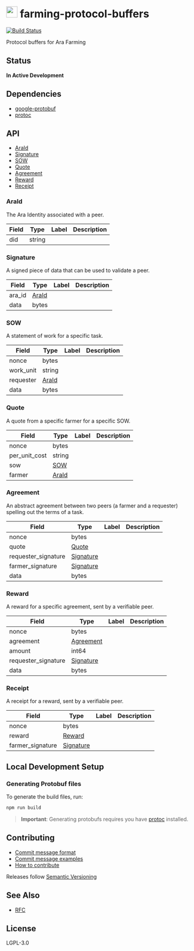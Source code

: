 <img src="https://github.com/arablocks/farming-protocol-buffers/blob/master/ara.png" width="30" height="30" /> farming-protocol-buffers
========

[![Build Status](https://travis-ci.com/AraBlocks/farming-protocol-buffers.svg?token=6WjTyCg41y8MBmCzro5x&branch=master)](https://travis-ci.com/AraBlocks/farming-protocol-buffers)

Protocol buffers for Ara Farming

## Status
**In Active Development**

## Dependencies
- [google-protobuf](https://www.npmjs.com/package/google-protobuf)
- [protoc](https://github.com/protocolbuffers/protobuf/releases)

## API
* [AraId](#araid)
* [Signature](#signature)
* [SOW](#sow)
* [Quote](#quote)
* [Agreement](#agreement)
* [Reward](#reward)
* [Receipt](#receipt)

### AraId <a name="araid"></a>
The Ara Identity associated with a peer.

| Field | Type | Label | Description |
| ----- | ---- | ----- | ----------- |
| did | string |  |  |

### Signature <a name="signature"></a>
A signed piece of data that can be used to validate a peer.

| Field | Type | Label | Description |
| ----- | ---- | ----- | ----------- |
| ara_id | [AraId](#araid) |  |  |
| data | bytes |  |  |

### SOW <a name="sow"></a>
A statement of work for a specific task.

| Field | Type | Label | Description |
| ----- | ---- | ----- | ----------- |
| nonce | bytes |  |  |
| work_unit | string |  |  |
| requester | [AraId](#araid) |  |  |
| data | bytes |  |  |

### Quote <a name="quote"></a>
A quote from a specific farmer for a specific SOW.

| Field | Type | Label | Description |
| ----- | ---- | ----- | ----------- |
| nonce | bytes |  |  |
| per_unit_cost | string |  |  |
| sow | [SOW](#sow) |  |  |
| farmer | [AraId](#araid) |  |  |

### Agreement <a name="agreement"></a>
An abstract agreement between two peers (a farmer and a requester) spelling out the terms of a task.

| Field | Type | Label | Description |
| ----- | ---- | ----- | ----------- |
| nonce | bytes |  |  |
| quote | [Quote](#quote) |  |  |
| requester_signature | [Signature](#signature) |  |  |
| farmer_signature | [Signature](#signature) |  |  |
| data | bytes |  |  |

### Reward <a name="reward"></a>
A reward for a specific agreement, sent by a verifiable peer.

| Field | Type | Label | Description |
| ----- | ---- | ----- | ----------- |
| nonce | bytes |  |  |
| agreement | [Agreement](#agreement) |  |  |
| amount | int64 |  |  |
| requester_signature | [Signature](#signature) |  |  |
| data | bytes |  |  |

### Receipt <a name="receipt"></a>
A receipt for a reward, sent by a verifiable peer.

| Field | Type | Label | Description |
| ----- | ---- | ----- | ----------- |
| nonce | bytes |  |  |
| reward | [Reward](#reward) |  |  |
| farmer_signature | [Signature](#signature) |  |  |

## Local Development Setup
### Generating Protobuf files

To generate the build files, run:

```sh
npm run build
```

> **Important**: Generating protobufs requires you have [protoc](https://github.com/protocolbuffers/protobuf/releases) installed.

## Contributing
- [Commit message format](/.github/COMMIT_FORMAT.md)
- [Commit message examples](/.github/COMMIT_FORMAT_EXAMPLES.md)
- [How to contribute](/.github/CONTRIBUTING.md)

Releases follow [Semantic Versioning](https://semver.org/)

## See Also
- [RFC](https://github.com/AraBlocks/RFCs) 

## License
LGPL-3.0
